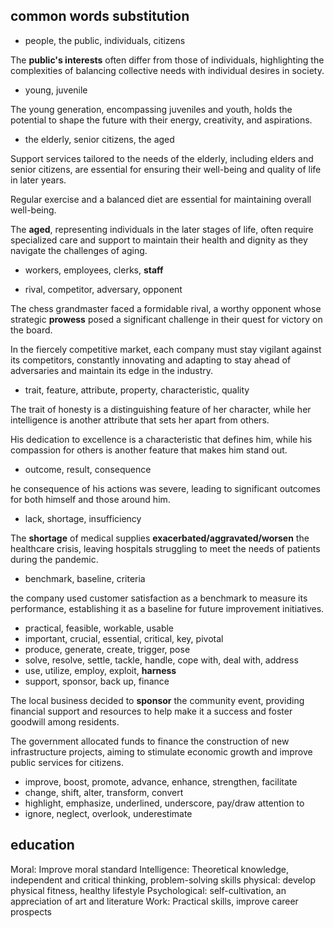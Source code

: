 ## common words substitution

- people, the public, individuals, citizens

The **public's interests** often differ from those of individuals, highlighting the complexities of balancing collective needs with individual desires in society.

- young, juvenile

The young generation, encompassing juveniles and youth, holds the potential to shape the future with their energy, creativity, and aspirations.

- the elderly, senior citizens, the aged

Support services tailored to the needs of the elderly, including elders and senior citizens, are essential for ensuring their well-being and quality of life in later years.

Regular exercise and a balanced diet are essential for maintaining overall well-being.

The **aged**, representing individuals in the later stages of life, often require specialized care and support to maintain their health and dignity as they navigate the challenges of aging.

- workers, employees, clerks, **staff**

- rival, competitor, adversary, opponent

The chess grandmaster faced a formidable rival, a worthy opponent whose strategic **prowess** posed a significant challenge in their quest for victory on the board.

In the fiercely competitive market, each company must stay vigilant against its competitors, constantly innovating and adapting to stay ahead of adversaries and maintain its edge in the industry.

- trait, feature, attribute, property, characteristic, quality

The trait of honesty is a distinguishing feature of her character, while her intelligence is another attribute that sets her apart from others.

His dedication to excellence is a characteristic that defines him, while his compassion for others is another feature that makes him stand out.

- outcome, result, consequence

he consequence of his actions was severe, leading to significant outcomes for both himself and those around him.

- lack, shortage, insufficiency

The **shortage** of medical supplies **exacerbated/aggravated/worsen** the healthcare crisis, leaving hospitals struggling to meet the needs of patients during the pandemic.

- benchmark, baseline, criteria

the company used customer satisfaction as a benchmark to measure its performance, establishing it as a baseline for future improvement initiatives.

- practical, feasible, workable, usable
- important, crucial, essential, critical, key, pivotal
- produce, generate, create, trigger, pose
- solve, resolve, settle, tackle, handle, cope with, deal with, address
- use, utilize, employ, exploit, **harness**
- support, sponsor, back up, finance

The local business decided to **sponsor** the community event, providing financial support and resources to help make it a success and foster goodwill among residents.

The government allocated funds to finance the construction of new infrastructure projects, aiming to stimulate economic growth and improve public services for citizens.

- improve, boost, promote, advance, enhance, strengthen, facilitate
- change, shift, alter, transform, convert
- highlight, emphasize, underlined, underscore, pay/draw attention to
- ignore, neglect, overlook, underestimate

## education

Moral: Improve moral standard
Intelligence: Theoretical knowledge, independent and critical thinking, problem-solving skills
physical: develop physical fitness, healthy lifestyle
Psychological: self-cultivation, an appreciation of art and literature
Work: Practical skills, improve career prospects
